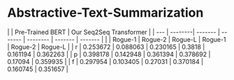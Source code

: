# Abstractive-Text-Summarization

|     |         Pre-Trained BERT       |      Our Seq2Seq Transformer    |
| --- |  --------|  ------- |  ------- |  -------- |  ------- |  ------- |
|     | Rogue-1  | Rogue-2  | Rogue-L  | Rogue-1   | Rogue-2  | Rogue-L  |
| r   | 0.253672 | 0.088063 | 0.230165 | 0.3818    | 0.161194 | 0.362263 |
| p   | 0.398178 | 0.142948 | 0.361394 | 0.378692  | 0.17094  | 0.359935 |
| f   | 0.297954 | 0.103405 | 0.27031  | 0.370184  | 0.160745 | 0.351657 |
